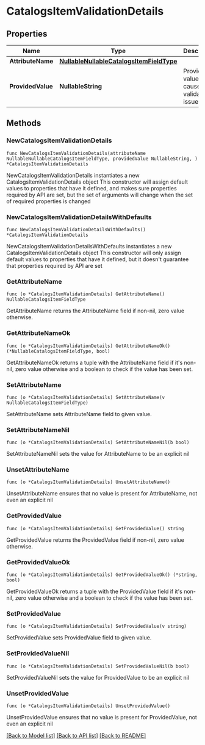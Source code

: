 # CatalogsItemValidationDetails

## Properties

Name | Type | Description | Notes
------------ | ------------- | ------------- | -------------
**AttributeName** | [**NullableNullableCatalogsItemFieldType**](NullableCatalogsItemFieldType.md) |  | 
**ProvidedValue** | **NullableString** | Provided value that caused the validation issue. | 

## Methods

### NewCatalogsItemValidationDetails

`func NewCatalogsItemValidationDetails(attributeName NullableNullableCatalogsItemFieldType, providedValue NullableString, ) *CatalogsItemValidationDetails`

NewCatalogsItemValidationDetails instantiates a new CatalogsItemValidationDetails object
This constructor will assign default values to properties that have it defined,
and makes sure properties required by API are set, but the set of arguments
will change when the set of required properties is changed

### NewCatalogsItemValidationDetailsWithDefaults

`func NewCatalogsItemValidationDetailsWithDefaults() *CatalogsItemValidationDetails`

NewCatalogsItemValidationDetailsWithDefaults instantiates a new CatalogsItemValidationDetails object
This constructor will only assign default values to properties that have it defined,
but it doesn't guarantee that properties required by API are set

### GetAttributeName

`func (o *CatalogsItemValidationDetails) GetAttributeName() NullableCatalogsItemFieldType`

GetAttributeName returns the AttributeName field if non-nil, zero value otherwise.

### GetAttributeNameOk

`func (o *CatalogsItemValidationDetails) GetAttributeNameOk() (*NullableCatalogsItemFieldType, bool)`

GetAttributeNameOk returns a tuple with the AttributeName field if it's non-nil, zero value otherwise
and a boolean to check if the value has been set.

### SetAttributeName

`func (o *CatalogsItemValidationDetails) SetAttributeName(v NullableCatalogsItemFieldType)`

SetAttributeName sets AttributeName field to given value.


### SetAttributeNameNil

`func (o *CatalogsItemValidationDetails) SetAttributeNameNil(b bool)`

 SetAttributeNameNil sets the value for AttributeName to be an explicit nil

### UnsetAttributeName
`func (o *CatalogsItemValidationDetails) UnsetAttributeName()`

UnsetAttributeName ensures that no value is present for AttributeName, not even an explicit nil
### GetProvidedValue

`func (o *CatalogsItemValidationDetails) GetProvidedValue() string`

GetProvidedValue returns the ProvidedValue field if non-nil, zero value otherwise.

### GetProvidedValueOk

`func (o *CatalogsItemValidationDetails) GetProvidedValueOk() (*string, bool)`

GetProvidedValueOk returns a tuple with the ProvidedValue field if it's non-nil, zero value otherwise
and a boolean to check if the value has been set.

### SetProvidedValue

`func (o *CatalogsItemValidationDetails) SetProvidedValue(v string)`

SetProvidedValue sets ProvidedValue field to given value.


### SetProvidedValueNil

`func (o *CatalogsItemValidationDetails) SetProvidedValueNil(b bool)`

 SetProvidedValueNil sets the value for ProvidedValue to be an explicit nil

### UnsetProvidedValue
`func (o *CatalogsItemValidationDetails) UnsetProvidedValue()`

UnsetProvidedValue ensures that no value is present for ProvidedValue, not even an explicit nil

[[Back to Model list]](../README.md#documentation-for-models) [[Back to API list]](../README.md#documentation-for-api-endpoints) [[Back to README]](../README.md)


